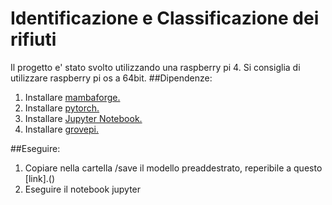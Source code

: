 # Identificazione e Classificazione dei rifiuti
Il progetto e' stato svolto utilizzando una raspberry pi 4. Si consiglia di utilizzare raspberry pi os a 64bit.
##Dipendenze:
1. Installare [mambaforge.](https://github.com/conda-forge/miniforge)
2. Installare [pytorch.](https://pytorch.org/get-started/locally/)
3. Installare [Jupyter Notebook.](https://jupyter.org/install)
4. Installare [grovepi.](https://pypi.org/project/grovepi/)

##Eseguire:
1. Copiare nella cartella /save il modello preaddestrato, reperibile a questo [link].()
2. Eseguire il notebook jupyter
